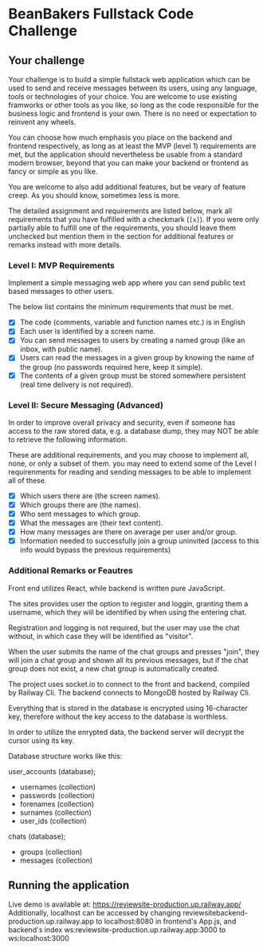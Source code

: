 # BeanBakers Fullstack Code Challenge

## Your challenge

Your challenge is to build a simple fullstack web application which can be used to send and receive messages between its users, using any language, tools or technologies of your choice. You are welcome to use existing framworks or other tools as you like, so long as the code responsible for the business logic and frontend is your own. There is no need or expectation to reinvent any wheels.

You can choose how much emphasis you place on the backend and frontend respectively, as long as at least the MVP (level 1) requirements are met, but the application should nevertheless be usable from a standard modern browser, beyond that you can make your backend or frontend as fancy or simple as you like.

You are welcome to also add additional features, but be veary of feature creep. As you should know, sometimes less is more.

The detailed assignment and requirements are listed below, mark all requirements that you have fulfilled with a checkmark (`[x]`). If you were only partially able to fulfill one of the requirements, you should leave them unchecked but mention them in the section for additional features or remarks instead with more details.

### Level I: MVP Requirements

Implement a simple messaging web app where you can send public text based messages to other users.

The below list contains the minimum requirements that must be met.

- [x] The code (comments, variable and function names etc.) is in English
- [x] Each user is identified by a screen name.
- [x] You can send messages to users by creating a named group (like an inbox, with public name).
- [x] Users can read the messages in a given group by knowing the name of the group (no passwords required here, keep it simple).
- [x] The contents of a given group must be stored somewhere persistent (real time delivery is not required).

### Level II: Secure Messaging (Advanced)

In order to improve overall privacy and security, even if someone has access to the raw stored data, e.g. a database dump, they may NOT be able to retrieve the following information.

These are additional requirements, and you may choose to implement all, none, or only a subset of them. you may need to extend some of the Level I requirenments for reading and sending messages to be able to implement all of these.

- [x] Which users there are (the screen names).
- [x] Which groups there are (the names).
- [x] Who sent messages to which group.
- [x] What the messages are (their text content).
- [x] How many messages are there on average per user and/or group.
- [x] Information needed to successfully join a group uninvited (access to this info would bypass the previous requirements)

### Additional Remarks or Feautres

Front end utilizes React, while backend is written pure JavaScript.

The sites provides user the option to register and loggin, granting them a username, which they will be identified by when using the entering chat.

Registration and logging is not required, but the user may use the chat without, in which case they will be identified as "visitor".

When the user submits the name of the chat groups and presses "join", they will join a chat group and shown all its previous messages, but if the chat group does not exist, a new chat group is automatically created.

The project uses socket.io to connect to the front and backend, compiled by Railway Cli. The backend connects to MongoDB hosted by Railway Cli.

Everything that is stored in the database is encrypted using 16-character key, therefore without the key access to the database is worthless.

In order to utilize the enrypted data, the backend server will decrypt the cursor using its key.

Database structure works like this:

user_accounts (database);
*  usernames (collection)
*  passwords (collection)
*  forenames (collection)
*  surnames  (collection)
*  user_ids (collection)

chats (database);
* groups (collection)
* messages (collection)

## Running the application


Live demo is available at: https://reviewsite-production.up.railway.app/
Additionally, localhost can be accessed by changing reviewsitebackend-production.up.railway.app to localhost:8080 in frontend's App.js, and backend's index ws:reviewsite-production.up.railway.app:3000 to ws:localhost:3000

